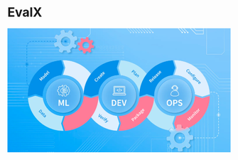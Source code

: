 # EvalX
<p align="center">
  <img src="https://github.com/GoyalParas/Project_Pics/blob/main/Approach.png" alt="Sublime's custom image"/>
</p>
